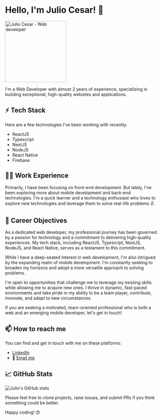 # Hello, I'm Julio Cesar! 👋

<img src="https://github.com/JulioCesarTeixeira.png" alt="Julio Cesar - Web developer" width="200" height="200">

I'm a Web Developer with almost 2 years of experience, specializing in building exceptional, high-quality websites and applications.

## ⚡ Tech Stack

Here are a few technologies I've been working with recently:

* ReactJS
* Typescript
* NextJS
* NodeJS
* React Native
* Firebase

## 👨‍💻 Work Experience

Primarily, I have been focusing on front-end development. But lately, I've been exploring more about mobile development and back-end technologies. I'm a quick learner and a technology enthusiast who loves to explore new technologies and leverage them to solve real-life problems ✌️.

## 👀 Career Objectives

As a dedicated web developer, my professional journey has been governed by a passion for technology and a commitment to delivering high-quality experiences. My tech stack, including ReactJS, Typescript, NextJS, NodeJS, and React Native, serves as a testament to this commitment. 

While I have a deep-seated interest in web development, I'm also intrigued by the expanding realm of mobile development. I'm constantly seeking to broaden my horizons and adopt a more versatile approach to solving problems.

I'm open to opportunities that challenge me to leverage my existing skills while allowing me to acquire new ones. I thrive in dynamic, fast-paced environments and take pride in my ability to be a team player, contribute, innovate, and adapt to new circumstances. 

If you are seeking a motivated, team-oriented professional who is both a web and an emerging mobile developer, let's get in touch!


## 📫 How to reach me

You can find and get in touch with me on these platforms:

* [LinkedIn](https://www.linkedin.com/in/julio-cesar-dias-teixeira/)
* 📧 [Email me](mailto:juliocesarteixeira1992@gmail.com)

## 📈 GitHub Stats

![Julio's GitHub stats](https://github-readme-stats.vercel.app/api?username=JulioCesarTeixeira&show_icons=true&theme=radical)


Please feel free to clone projects, raise issues, and submit PRs if you think something could be better.

Happy coding! 😊
